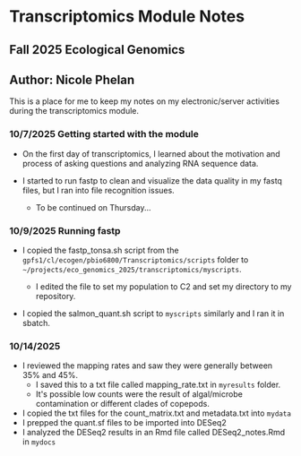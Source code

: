 # Transcriptomics Module Notes

## Fall 2025 Ecological Genomics

## Author: Nicole Phelan

This is a place for me to keep my notes on my electronic/server activities during the transcriptomics module.

### 10/7/2025 Getting started with the module

-   On the first day of transcriptomics, I learned about the motivation and process of asking questions and analyzing RNA sequence data.

-   I started to run fastp to clean and visualize the data quality in my fastq files, but I ran into file recognition issues.

    -   To be continued on Thursday...

### 10/9/2025 Running fastp

-   I copied the fastp_tonsa.sh script from the `gpfs1/cl/ecogen/pbio6800/Transcriptomics/scripts` folder to `~/projects/eco_genomics_2025/transcriptomics/myscripts`.

    -   I edited the file to set my population to C2 and set my directory to my repository.

-   I copied the salmon_quant.sh script to `myscripts` similarly and I ran it in sbatch.

### 10/14/2025 

-   I reviewed the mapping rates and saw they were generally between 35% and 45%.
    -   I saved this to a txt file called mapping_rate.txt in `myresults` folder.
    -   It's possible low counts were the result of algal/microbe contamination or different clades of copepods.
-   I copied the txt files for the count_matrix.txt and metadata.txt into `mydata`
-   I prepped the quant.sf files to be imported into DESeq2
-   I analyzed the DESeq2 results in an Rmd file called DESeq2_notes.Rmd in `mydocs`